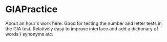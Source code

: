 # GIAPractice
About an hour's work here. Good for testing the number and letter tests in the GIA test. Relatively easy to improve interface 
and add a dictionary of words / synonyms etc. 
